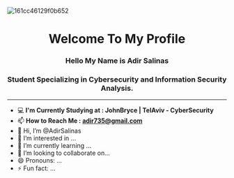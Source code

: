 


![161cc46129f0b652](https://github.com/AdirSalinas/AdirSalinas/assets/162021031/5e17dfd5-c122-490c-b43e-bed0c8616c62)

<h1 align="center">Welcome To My Profile</h1>


### <p align="center">Hello My Name is Adir Salinas  </p>
### <p align="center">Student Specializing in Cybersecurity and Information Security Analysis.</p>

---
- 💻 **I'm Currently Studying at :  JohnBryce | TelAviv - CyberSecurity**
- 📫 **How to Reach Me : adir735@gmail.com**
- 👋 Hi, I’m @AdirSalinas
- 👀 I’m interested in ...
- 🌱 I’m currently learning ...
- 💞️ I’m looking to collaborate on...
- 😄 Pronouns: ...
- ⚡ Fun fact: ...

<!---
AdirSalinas/AdirSalinas is a ✨ special ✨ repository because its `README.md` (this file) appears on your GitHub profile.
You can click the Preview link to take a look at your changes.
--->


